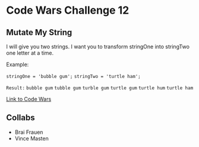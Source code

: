 # Code Wars Challenge 12
## Mutate My String

I will give you two strings. I want you to transform stringOne into stringTwo one letter at a time.

Example:

`stringOne = 'bubble gum';`
`stringTwo = 'turtle ham';`

`Result:`
`bubble gum`
`tubble gum`
`turble gum`
`turtle gum`
`turtle hum`
`turtle ham`

[Link to Code Wars](https://www.codewars.com/kata/59bc0059bf10a498a6000025/solutions/javascript)

## Collabs
* Brai Frauen
* Vince Masten